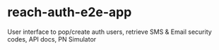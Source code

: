 # reach-auth-e2e-app
User interface to pop/create auth users, retrieve SMS & Email security codes, API docs, PN Simulator
